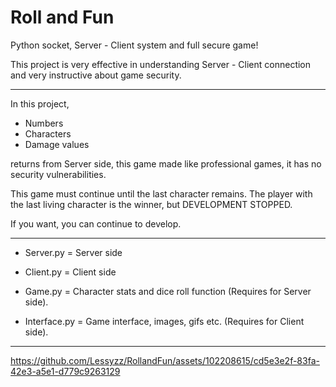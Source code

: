 # Roll and Fun

Python socket, Server - Client system and full secure game!

This project is very effective in understanding Server - Client connection and very instructive about game security.

---

In this project,

- Numbers
- Characters
- Damage values

returns from Server side, this game made like professional games, it has no security vulnerabilities.


This game must continue until the last character remains. The player with the last living character is the winner, but DEVELOPMENT STOPPED.

If you want, you can continue to develop.

---

- Server.py = Server side

- Client.py = Client side

- Game.py = Character stats and dice roll function (Requires for Server side).

- Interface.py = Game interface, images, gifs etc. (Requires for Client side).

---

https://github.com/Lessyzz/RollandFun/assets/102208615/cd5e3e2f-83fa-42e3-a5e1-d779c9263129
